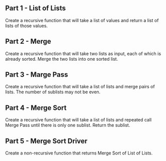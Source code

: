## Part 1 - List of Lists

Create a recursive function that will take a list of values and return a list of
lists of those values.

## Part 2 - Merge

Create a recursive function that will take two lists as input, each of which is
already sorted. Merge the two lists into one sorted list.

## Part 3 - Marge Pass

Create a recursive function that will take a list of lists and merge pairs of
lists. The number of sublists may not be even.

## Part 4 - Merge Sort

Create a recursive function that will take a list of lists and repeated call
Merge Pass until there is only one sublist. Return the sublist.

## Part 5 - Merge Sort Driver

Create a non-recursive function that returns Merge Sort of List of Lists.
